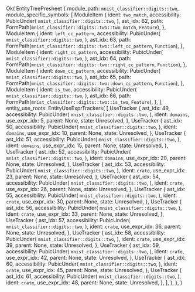 Ok(
    EntityTreePresheet {
        module_path: `mnist_classifier::digits::two`,
        module_specific_symbols: [
            ModuleItem {
                ident: `two_match`,
                accessibility: PubicUnder(
                    `mnist_classifier::digits::two`,
                ),
                ast_idx: 62,
                path: FormPath(`mnist_classifier::digits::two::two_match`, `Feature`),
            },
            ModuleItem {
                ident: `left_cc_pattern`,
                accessibility: PubicUnder(
                    `mnist_classifier::digits::two`,
                ),
                ast_idx: 63,
                path: FormPath(`mnist_classifier::digits::two::left_cc_pattern`, `Function`),
            },
            ModuleItem {
                ident: `right_cc_pattern`,
                accessibility: PubicUnder(
                    `mnist_classifier::digits::two`,
                ),
                ast_idx: 64,
                path: FormPath(`mnist_classifier::digits::two::right_cc_pattern`, `Function`),
            },
            ModuleItem {
                ident: `down_cc_pattern`,
                accessibility: PubicUnder(
                    `mnist_classifier::digits::two`,
                ),
                ast_idx: 65,
                path: FormPath(`mnist_classifier::digits::two::down_cc_pattern`, `Function`),
            },
            ModuleItem {
                ident: `is_two`,
                accessibility: PubicUnder(
                    `mnist_classifier::digits::two`,
                ),
                ast_idx: 66,
                path: FormPath(`mnist_classifier::digits::two::is_two`, `Feature`),
            },
        ],
        entity_use_roots: EntityUseExprTrackers(
            [
                UseTracker {
                    ast_idx: 49,
                    accessibility: PubicUnder(
                        `mnist_classifier::digits::two`,
                    ),
                    ident: `domains`,
                    use_expr_idx: 5,
                    parent: None,
                    state: Unresolved,
                },
                UseTracker {
                    ast_idx: 50,
                    accessibility: PubicUnder(
                        `mnist_classifier::digits::two`,
                    ),
                    ident: `domains`,
                    use_expr_idx: 10,
                    parent: None,
                    state: Unresolved,
                },
                UseTracker {
                    ast_idx: 51,
                    accessibility: PubicUnder(
                        `mnist_classifier::digits::two`,
                    ),
                    ident: `domains`,
                    use_expr_idx: 15,
                    parent: None,
                    state: Unresolved,
                },
                UseTracker {
                    ast_idx: 52,
                    accessibility: PubicUnder(
                        `mnist_classifier::digits::two`,
                    ),
                    ident: `domains`,
                    use_expr_idx: 20,
                    parent: None,
                    state: Unresolved,
                },
                UseTracker {
                    ast_idx: 53,
                    accessibility: PubicUnder(
                        `mnist_classifier::digits::two`,
                    ),
                    ident: `crate`,
                    use_expr_idx: 23,
                    parent: None,
                    state: Unresolved,
                },
                UseTracker {
                    ast_idx: 54,
                    accessibility: PubicUnder(
                        `mnist_classifier::digits::two`,
                    ),
                    ident: `crate`,
                    use_expr_idx: 26,
                    parent: None,
                    state: Unresolved,
                },
                UseTracker {
                    ast_idx: 55,
                    accessibility: PubicUnder(
                        `mnist_classifier::digits::two`,
                    ),
                    ident: `crate`,
                    use_expr_idx: 30,
                    parent: None,
                    state: Unresolved,
                },
                UseTracker {
                    ast_idx: 56,
                    accessibility: PubicUnder(
                        `mnist_classifier::digits::two`,
                    ),
                    ident: `crate`,
                    use_expr_idx: 33,
                    parent: None,
                    state: Unresolved,
                },
                UseTracker {
                    ast_idx: 57,
                    accessibility: PubicUnder(
                        `mnist_classifier::digits::two`,
                    ),
                    ident: `crate`,
                    use_expr_idx: 36,
                    parent: None,
                    state: Unresolved,
                },
                UseTracker {
                    ast_idx: 58,
                    accessibility: PubicUnder(
                        `mnist_classifier::digits::two`,
                    ),
                    ident: `crate`,
                    use_expr_idx: 39,
                    parent: None,
                    state: Unresolved,
                },
                UseTracker {
                    ast_idx: 59,
                    accessibility: PubicUnder(
                        `mnist_classifier::digits::two`,
                    ),
                    ident: `crate`,
                    use_expr_idx: 42,
                    parent: None,
                    state: Unresolved,
                },
                UseTracker {
                    ast_idx: 60,
                    accessibility: PubicUnder(
                        `mnist_classifier::digits::two`,
                    ),
                    ident: `crate`,
                    use_expr_idx: 45,
                    parent: None,
                    state: Unresolved,
                },
                UseTracker {
                    ast_idx: 61,
                    accessibility: PubicUnder(
                        `mnist_classifier::digits::two`,
                    ),
                    ident: `crate`,
                    use_expr_idx: 48,
                    parent: None,
                    state: Unresolved,
                },
            ],
        ),
    },
)